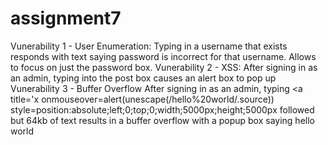 # assignment7

Vunerability 1 - User Enumeration:
  Typing in a username that exists responds with text saying password is incorrect for that username.
  Allows to focus on just the    password box.
Vunerability 2 - XSS:
  After signing in as an admin, typing <script>alert("1")</script> into the post box causes an alert box to pop up
Vunerability 3 - Buffer Overflow
  After signing in as an admin, typing <a title='x onmouseover=alert(unescape(/hello%20world/.source))
  style=position:absolute;left;0;top;0;width;5000px;height;5000px followed but 64kb of text results in a buffer overflow with a popup box
  saying hello world
